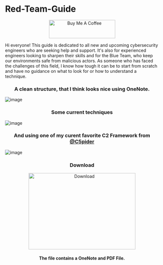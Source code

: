 # Red-Team-Guide

<div align="center" <a href="https://www.buymeacoffee.com/dmcxblue" target="_blank"><img src="https://cdn.buymeacoffee.com/buttons/v2/default-red.png" alt="Buy Me A Coffee" style="height: 60px !important;width: 217px !important;" ></a> </div>


Hi everyone! This guide is dedicated to all new and upcoming cybersecurity engineers who are seeking help and support. It's also for experienced engineers looking to sharpen their skills and for the Blue Team, who keep our environments safe from malicious actors. As someone who has faced the challenges of this field, I know how tough it can be to start from scratch and have no guidance on what to look for or how to understand a technique. 

### <div align="center"> A clean structure, that I think looks nice using OneNote. </div>

![image](https://github.com/dmcxblue/Red-Team-Guide/assets/41899653/3f872df1-d106-42a5-b81d-6356c9cd76f9)

### <div align="center"> Some current techniques </div>

![image](https://github.com/dmcxblue/Red-Team-Guide/assets/41899653/ee113a91-0815-4312-a080-8923bf03e4b4)

### <div align="center"> And using one of my curent favorite C2 Framework from <a href="https://twitter.com/C5pider" target="_blank">@C5pider</a> </div>

![image](https://github.com/dmcxblue/Red-Team-Guide/assets/41899653/487e5a39-735c-4caf-b5e1-f137bbba7322)

### <div align="center"> Download </div>

<div align="center"> <a href="https://2121993737-files.gitbook.io/~/files/v0/b/gitbook-x-prod.appspot.com/o/spaces%2F-MRh03Vwd4nuiUi3Oje7%2Fuploads%2Fy1seVZGWtwTeflnv1xzu%2FRed_Team_and_Operational_Security.zip?alt=media&token=2d38a749-6e5e-46b1-8e6e-f622efa9d7c7" target="_blank"><img src="https://gifdb.com/images/file/pusheen-cat-typing-on-laptop-qaijdy2fz46s179k.gif" alt="Download" style="height: 250px !important;width: 350px !important;"></a> </div>

#### <div align="center"> The file contains a OneNote and PDF File. </div>


